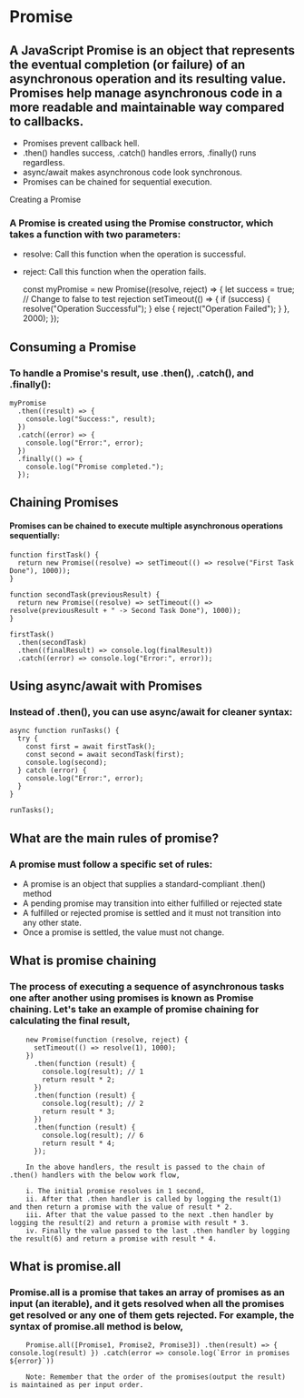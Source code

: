 # Promise
## A JavaScript Promise is an object that represents the eventual completion (or failure) of an asynchronous operation and its resulting value. Promises help manage asynchronous code in a more readable and maintainable way compared to callbacks.

+ Promises prevent callback hell.
+ .then() handles success, .catch() handles errors, .finally() runs regardless.
+ async/await makes asynchronous code look synchronous.
+ Promises can be chained for sequential execution.

Creating a Promise
### A Promise is created using the Promise constructor, which takes a function with two parameters:
+ resolve: Call this function when the operation is successful.
+ reject: Call this function when the operation fails. 


    const myPromise = new Promise((resolve, reject) => {
      let success = true; // Change to false to test rejection
      setTimeout(() => {
        if (success) {
          resolve("Operation Successful");
        } else {
          reject("Operation Failed");
        }
      }, 2000);
    });

## Consuming a Promise

### To handle a Promise's result, use .then(), .catch(), and .finally():

    myPromise
      .then((result) => {
        console.log("Success:", result);
      })
      .catch((error) => {
        console.log("Error:", error);
      })
      .finally(() => {
        console.log("Promise completed.");
      });

## Chaining Promises

#### Promises can be chained to execute multiple asynchronous operations sequentially:

    function firstTask() {
      return new Promise((resolve) => setTimeout(() => resolve("First Task Done"), 1000));
    }
    
    function secondTask(previousResult) {
      return new Promise((resolve) => setTimeout(() => resolve(previousResult + " -> Second Task Done"), 1000));
    }
    
    firstTask()
      .then(secondTask)
      .then((finalResult) => console.log(finalResult))
      .catch((error) => console.log("Error:", error));

## Using async/await with Promises

### Instead of .then(), you can use async/await for cleaner syntax:

    async function runTasks() {
      try {
        const first = await firstTask();
        const second = await secondTask(first);
        console.log(second);
      } catch (error) {
        console.log("Error:", error);
      }
    }
    
    runTasks();
    
## What are the main rules of promise?

### A promise must follow a specific set of rules:

+ A promise is an object that supplies a standard-compliant .then() method
+ A pending promise may transition into either fulfilled or rejected state
+ A fulfilled or rejected promise is settled and it must not transition into any other state.
+ Once a promise is settled, the value must not change.

## What is promise chaining

### The process of executing a sequence of asynchronous tasks one after another using promises is known as Promise chaining. Let's take an example of promise chaining for calculating the final result,

        new Promise(function (resolve, reject) {
          setTimeout(() => resolve(1), 1000);
        })
          .then(function (result) {
            console.log(result); // 1
            return result * 2;
          })
          .then(function (result) {
            console.log(result); // 2
            return result * 3;
          })
          .then(function (result) {
            console.log(result); // 6
            return result * 4;
          });
        
        In the above handlers, the result is passed to the chain of .then() handlers with the below work flow,
        
        i. The initial promise resolves in 1 second,
        ii. After that .then handler is called by logging the result(1) and then return a promise with the value of result * 2.
        iii. After that the value passed to the next .then handler by logging the result(2) and return a promise with result * 3.
        iv. Finally the value passed to the last .then handler by logging the result(6) and return a promise with result * 4.

## What is promise.all

### Promise.all is a promise that takes an array of promises as an input (an iterable), and it gets resolved when all the promises get resolved or any one of them gets rejected. For example, the syntax of promise.all method is below,

        Promise.all([Promise1, Promise2, Promise3]) .then(result) => {   console.log(result) }) .catch(error => console.log(`Error in promises ${error}`))
        
        Note: Remember that the order of the promises(output the result) is maintained as per input order.

